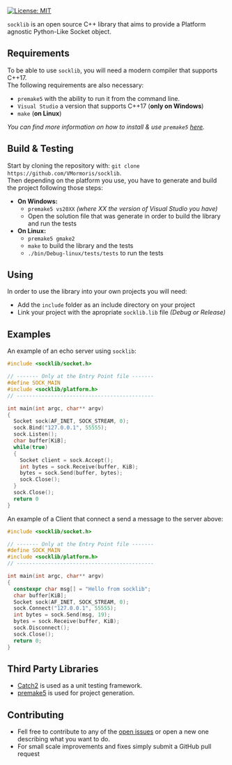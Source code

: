 
[![License: MIT](https://img.shields.io/badge/License-MIT-yellow.svg)](https://opensource.org/licenses/MIT)
<br>

```socklib``` is an open source C++ library that aims to provide a Platform agnostic Python-Like Socket object.

## Requirements

To be able to use ```socklib```, you will need a modern compiler that supports C++17.<br>
The following requirements are also necessary:
* ```premake5``` with the ability to run it from the command line.
* ```Visual Studio``` a version that supports C++17 (__only on Windows__)
* ```make``` (__on Linux__)

_You can find more information on how to install & use ```premake5``` [here](https://premake.github.io/docs/Using-Premake)._

## Build & Testing
Start by cloning the repository with: ```git clone https://github.com/VMormoris/socklib```.<br>
Then depending on the platform you use, you have to generate and build the project following those steps: 
* __On Windows:__<br>
  * ```premake5 vs20XX``` _(where XX the version of Visual Studio you have)_
  * Open the solution file that was generate in order to build the library and run the tests
* __On Linux:__<br>
  * ```premake5 gmake2```
  * ```make``` to build the library and the tests
  * ```./bin/Debug-linux/tests/tests``` to run the tests

## Using
In order to use the library into your own projects you will need:
* Add the ```include``` folder as an include directory on your project
* Link your project with the apropriate ```socklib.lib``` file _(Debug or Release)_

## Examples
An example of an echo server using ```socklib```:
```cpp
#include <socklib/socket.h>

// ------- Only at the Entry Point file -------
#define SOCK_MAIN
#include <socklib/platform.h>
// --------------------------------------------

int main(int argc, char** argv)
{
  Socket sock(AF_INET, SOCK_STREAM, 0);
  sock.Bind("127.0.0.1", 55555);
  sock.Listen();
  char buffer[KiB];
  while(true)
  {
    Socket client = sock.Accept();
    int bytes = sock.Receive(buffer, KiB);
    bytes = sock.Send(buffer, bytes);
    sock.Close();
  }
  sock.Close();
  return 0
}
```
An example of a Client that connect a send a message to the server above:
```cpp
#include <socklib/socket.h>

// ------- Only at the Entry Point file -------
#define SOCK_MAIN
#include <socklib/platform.h>
// --------------------------------------------

int main(int argc, char** argv)
{
  constexpr char msg[] = "Hello from socklib";
  char buffer[KiB];
  Socket sock(AF_INET, SOCK_STREAM, 0);
  sock.Connect("127.0.0.1", 55555);
  int bytes = sock.Send(msg, 19);
  bytes = sock.Receive(buffer, KiB);
  sock.Disconnect();
  sock.Close();
  return 0;
}
```


## Third Party Libraries
* [Catch2](https://github.com/catchorg/Catch2) is used as a unit testing framework.
* [premake5](https://github.com/premake/premake-core) is used for project generation.

## Contributing
* Fell free to contribute to any of the [open issues](https://github.com/VMormoris/socklib/issues) or open a new one describing what you want to do.
* For small scale improvements and fixes simply submit a GitHub pull request
